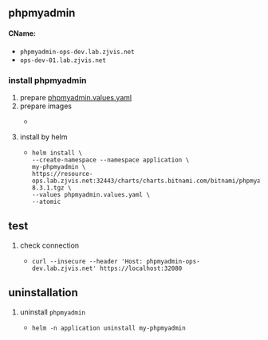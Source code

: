 ## phpmyadmin
#### CName:
* `phpmyadmin-ops-dev.lab.zjvis.net`
* `ops-dev-01.lab.zjvis.net`

### install phpmyadmin
1. prepare [phpmyadmin.values.yaml](resources/phpmyadmin.values.yaml.md)
2. prepare images
    * ```shell
      
      ```
3. install by helm
   * ```shell
     helm install \
     --create-namespace --namespace application \
     my-phpmyadmin \
     https://resource-ops.lab.zjvis.net:32443/charts/charts.bitnami.com/bitnami/phpmyadmin-8.3.1.tgz \
     --values phpmyadmin.values.yaml \
     --atomic
      ```

## test
1. check connection
   * ```
     curl --insecure --header 'Host: phpmyadmin-ops-dev.lab.zjvis.net' https://localhost:32080
   
## uninstallation
1. uninstall `phpmyadmin`
    * ```shell
      helm -n application uninstall my-phpmyadmin
